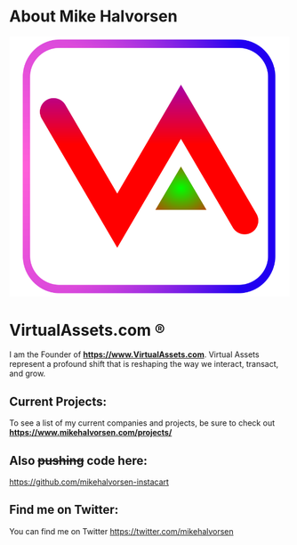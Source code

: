 # About Mike Halvorsen

![Virtual Assets Logo](https://raw.githubusercontent.com/mikehalvorsen/mikehalvorsen/master/virtual-assets.svg)
# VirtualAssets.com ®

I am the Founder of **https://www.VirtualAssets.com**. Virtual Assets represent a profound shift that is reshaping the way we interact, transact, and grow.

## Current Projects:
To see a list of my current companies and projects, be sure to check out **https://www.mikehalvorsen.com/projects/**

## Also ~~pushing~~ code here:
https://github.com/mikehalvorsen-instacart

## Find me on Twitter:
You can find me on Twitter https://twitter.com/mikehalvorsen